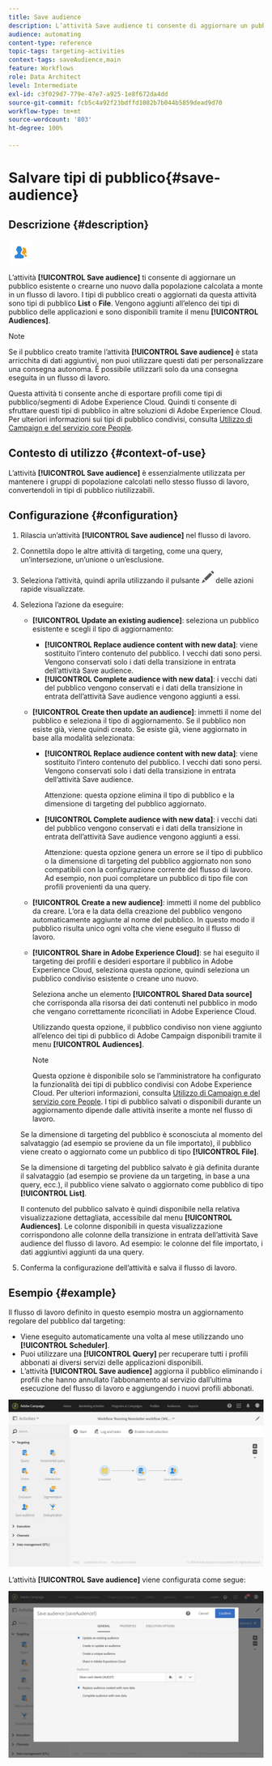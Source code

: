 ```yaml
---
title: Save audience
description: L’attività Save audience ti consente di aggiornare un pubblico esistente o crearne uno nuovo dalla popolazione calcolata a monte in un flusso di lavoro.
audience: automating
content-type: reference
topic-tags: targeting-activities
context-tags: saveAudience,main
feature: Workflows
role: Data Architect
level: Intermediate
exl-id: c3f029d7-779e-47e7-a925-1e8f672da4dd
source-git-commit: fcb5c4a92f23bdffd1082b7b044b5859dead9d70
workflow-type: tm+mt
source-wordcount: '803'
ht-degree: 100%

---
```


# Salvare tipi di pubblico{#save-audience}

## Descrizione {#description}

![](assets/save_audience.png)

L’attività **[!UICONTROL Save audience]** ti consente di aggiornare un pubblico esistente o crearne uno nuovo dalla popolazione calcolata a monte in un flusso di lavoro. I tipi di pubblico creati o aggiornati da questa attività sono tipi di pubblico **List** o **File**. Vengono aggiunti all’elenco dei tipi di pubblico delle applicazioni e sono disponibili tramite il menu **[!UICONTROL Audiences]**.

>[!NOTE]
>
>Se il pubblico creato tramite l’attività **[!UICONTROL Save audience]** è stata arricchita di dati aggiuntivi, non puoi utilizzare questi dati per personalizzare una consegna autonoma. È possibile utilizzarli solo da una consegna eseguita in un flusso di lavoro.

Questa attività ti consente anche di esportare profili come tipi di pubblico/segmenti di Adobe Experience Cloud. Quindi ti consente di sfruttare questi tipi di pubblico in altre soluzioni di Adobe Experience Cloud. Per ulteriori informazioni sui tipi di pubblico condivisi, consulta [Utilizzo di Campaign e del servizio core People](../../integrating/using/about-campaign-audience-manager-or-people-core-service-integration.md).

## Contesto di utilizzo {#context-of-use}

L’attività **[!UICONTROL Save audience]** è essenzialmente utilizzata per mantenere i gruppi di popolazione calcolati nello stesso flusso di lavoro, convertendoli in tipi di pubblico riutilizzabili.

## Configurazione {#configuration}

1. Rilascia un’attività **[!UICONTROL Save audience]** nel flusso di lavoro.
1. Connettila dopo le altre attività di targeting, come una query, un’intersezione, un’unione o un’esclusione.
1. Seleziona l’attività, quindi aprila utilizzando il pulsante ![](assets/edit_darkgrey-24px.png) delle azioni rapide visualizzate.
1. Seleziona l’azione da eseguire:

   * **[!UICONTROL Update an existing audience]**: seleziona un pubblico esistente e scegli il tipo di aggiornamento:

      * **[!UICONTROL Replace audience content with new data]**: viene sostituito l’intero contenuto del pubblico. I vecchi dati sono persi. Vengono conservati solo i dati della transizione in entrata dell’attività Save audience.
      * **[!UICONTROL Complete audience with new data]**: i vecchi dati del pubblico vengono conservati e i dati della transizione in entrata dell’attività Save audience vengono aggiunti a essi.
   * **[!UICONTROL Create then update an audience]**: immetti il nome del pubblico e seleziona il tipo di aggiornamento. Se il pubblico non esiste già, viene quindi creato. Se esiste già, viene aggiornato in base alla modalità selezionata:

      * **[!UICONTROL Replace audience content with new data]**: viene sostituito l’intero contenuto del pubblico. I vecchi dati sono persi. Vengono conservati solo i dati della transizione in entrata dell’attività Save audience.

         Attenzione: questa opzione elimina il tipo di pubblico e la dimensione di targeting del pubblico aggiornato.

      * **[!UICONTROL Complete audience with new data]**: i vecchi dati del pubblico vengono conservati e i dati della transizione in entrata dell’attività Save audience vengono aggiunti a essi.

         Attenzione: questa opzione genera un errore se il tipo di pubblico o la dimensione di targeting del pubblico aggiornato non sono compatibili con la configurazione corrente del flusso di lavoro. Ad esempio, non puoi completare un pubblico di tipo file con profili provenienti da una query.
   * **[!UICONTROL Create a new audience]**: immetti il nome del pubblico da creare. L’ora e la data della creazione del pubblico vengono automaticamente aggiunte al nome del pubblico. In questo modo il pubblico risulta unico ogni volta che viene eseguito il flusso di lavoro.
   * **[!UICONTROL Share in Adobe Experience Cloud]**: se hai eseguito il targeting dei profili e desideri esportare il pubblico in Adobe Experience Cloud, seleziona questa opzione, quindi seleziona un pubblico condiviso esistente o creane uno nuovo.

      Seleziona anche un elemento **[!UICONTROL Shared Data source]** che corrisponda alla risorsa dei dati contenuti nel pubblico in modo che vengano correttamente riconciliati in Adobe Experience Cloud.

      Utilizzando questa opzione, il pubblico condiviso non viene aggiunto all’elenco dei tipi di pubblico di Adobe Campaign disponibili tramite il menu **[!UICONTROL Audiences]**.

      >[!NOTE]
      >
      >Questa opzione è disponibile solo se l’amministratore ha configurato la funzionalità dei tipi di pubblico condivisi con Adobe Experience Cloud. Per ulteriori informazioni, consulta [Utilizzo di Campaign e del servizio core People](../../integrating/using/about-campaign-audience-manager-or-people-core-service-integration.md).
   I tipi di pubblico salvati o disponibili durante un aggiornamento dipende dalle attività inserite a monte nel flusso di lavoro.

   Se la dimensione di targeting del pubblico è sconosciuta al momento del salvataggio (ad esempio se proviene da un file importato), il pubblico viene creato o aggiornato come un pubblico di tipo **[!UICONTROL File]**.

   Se la dimensione di targeting del pubblico salvato è già definita durante il salvataggio (ad esempio se proviene da un targeting, in base a una query, ecc.), il pubblico viene salvato o aggiornato come pubblico di tipo **[!UICONTROL List]**.

   Il contenuto del pubblico salvato è quindi disponibile nella relativa visualizzazione dettagliata, accessibile dal menu **[!UICONTROL Audiences]**. Le colonne disponibili in questa visualizzazione corrispondono alle colonne della transizione in entrata dell’attività Save audience del flusso di lavoro. Ad esempio: le colonne del file importato, i dati aggiuntivi aggiunti da una query.

1. Conferma la configurazione dell’attività e salva il flusso di lavoro.

## Esempio {#example}

Il flusso di lavoro definito in questo esempio mostra un aggiornamento regolare del pubblico dal targeting:

* Viene eseguito automaticamente una volta al mese utilizzando uno **[!UICONTROL Scheduler]**.
* Puoi utilizzare una **[!UICONTROL Query]** per recuperare tutti i profili abbonati ai diversi servizi delle applicazioni disponibili.
* L’attività **[!UICONTROL Save audience]** aggiorna il pubblico eliminando i profili che hanno annullato l’abbonamento al servizio dall’ultima esecuzione del flusso di lavoro e aggiungendo i nuovi profili abbonati.

![](assets/save_audience_example_1.png)

L’attività **[!UICONTROL Save audience]** viene configurata come segue:

![](assets/save_audience_example_2.png)
